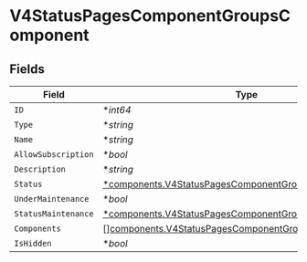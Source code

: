 # V4StatusPagesComponentGroupsComponent


## Fields

| Field                                                                                                                             | Type                                                                                                                              | Required                                                                                                                          | Description                                                                                                                       |
| --------------------------------------------------------------------------------------------------------------------------------- | --------------------------------------------------------------------------------------------------------------------------------- | --------------------------------------------------------------------------------------------------------------------------------- | --------------------------------------------------------------------------------------------------------------------------------- |
| `ID`                                                                                                                              | **int64*                                                                                                                          | :heavy_minus_sign:                                                                                                                | N/A                                                                                                                               |
| `Type`                                                                                                                            | **string*                                                                                                                         | :heavy_minus_sign:                                                                                                                | N/A                                                                                                                               |
| `Name`                                                                                                                            | **string*                                                                                                                         | :heavy_minus_sign:                                                                                                                | N/A                                                                                                                               |
| `AllowSubscription`                                                                                                               | **bool*                                                                                                                           | :heavy_minus_sign:                                                                                                                | N/A                                                                                                                               |
| `Description`                                                                                                                     | **string*                                                                                                                         | :heavy_minus_sign:                                                                                                                | N/A                                                                                                                               |
| `Status`                                                                                                                          | [*components.V4StatusPagesComponentGroupsComponentStatus](../../models/components/v4statuspagescomponentgroupscomponentstatus.md) | :heavy_minus_sign:                                                                                                                | N/A                                                                                                                               |
| `UnderMaintenance`                                                                                                                | **bool*                                                                                                                           | :heavy_minus_sign:                                                                                                                | N/A                                                                                                                               |
| `StatusMaintenance`                                                                                                               | [*components.V4StatusPagesComponentGroupsComponentStatus](../../models/components/v4statuspagescomponentgroupscomponentstatus.md) | :heavy_minus_sign:                                                                                                                | N/A                                                                                                                               |
| `Components`                                                                                                                      | [][components.V4StatusPagesComponentGroupsComponent](../../models/components/v4statuspagescomponentgroupscomponent.md)            | :heavy_minus_sign:                                                                                                                | N/A                                                                                                                               |
| `IsHidden`                                                                                                                        | **bool*                                                                                                                           | :heavy_minus_sign:                                                                                                                | N/A                                                                                                                               |